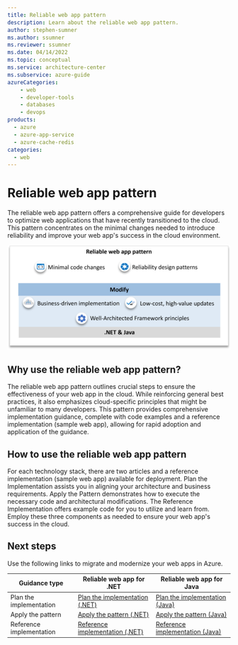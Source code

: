 ```yaml
---
title: Reliable web app pattern
description: Learn about the reliable web app pattern.
author: stephen-sumner    
ms.author: ssumner
ms.reviewer: ssumner
ms.date: 04/14/2022
ms.topic: conceptual
ms.service: architecture-center
ms.subservice: azure-guide
azureCategories:
    - web
    - developer-tools
    - databases
    - devops
products:
  - azure
  - azure-app-service
  - azure-cache-redis
categories:
  - web
---
```


# Reliable web app pattern

The reliable web app pattern offers a comprehensive guide for developers to optimize web applications that have recently transitioned to the cloud. This pattern concentrates on the minimal changes needed to introduce reliability and improve your web app's success in the cloud environment.

[![Diagram showing the principles of the reliable web app pattern](images/reliable-web-app-overview.png)](images/reliable-web-app-overview.png)

## Why use the reliable web app pattern?

The reliable web app pattern outlines crucial steps to ensure the effectiveness of your web app in the cloud. While reinforcing general best practices, it also emphasizes cloud-specific principles that might be unfamiliar to many developers. This pattern provides comprehensive implementation guidance, complete with code examples and a reference implementation (sample web app), allowing for rapid adoption and application of the guidance.

## How to use the reliable web app pattern

For each technology stack, there are two articles and a reference implementation (sample web app) available for deployment. Plan the Implementation assists you in aligning your architecture and business requirements. Apply the Pattern demonstrates how to execute the necessary code and architectural modifications. The Reference Implementation offers example code for you to utilize and learn from. Employ these three components as needed to ensure your web app's success in the cloud.

## Next steps

Use the following links to migrate and modernize your web apps in Azure.

| Guidance type | Reliable web app for .NET | Reliable web app for Java |
| --- | --- | --- |
| Plan the implementation | [Plan the implementation (.NET)](./dotnet/pattern-overview.yml) | [Plan the implementation (Java)](./java/plan-implementation.yml) |
| Apply the pattern | [Apply the pattern (.NET)](./dotnet/apply-pattern.yml) | [Apply the pattern (Java)](./java/apply-pattern.yml) |
| Reference implementation | [Reference implementation (.NET)](https://aka.ms/eap/rwa/dotnet) | [Reference implementation (Java)](https://github.com/Azure/reliable-web-app-pattern-java#reliable-web-app-pattern-for-java) |

